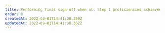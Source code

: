 ```yaml
---
title: Performing final sign-off when all Step 1 proficiencies achieved by Learner
order: 8
createdAt: 2022-09-01T14:41:30.359Z
updatedAt: 2022-09-01T14:41:30.362Z
---
```

